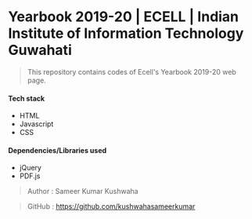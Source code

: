 # Yearbook 2019-20 | ECELL | Indian Institute of Information Technology Guwahati

> This repository contains codes of Ecell's Yearbook 2019-20 web page.

#### Tech stack
- HTML
- Javascript
- CSS

#### Dependencies/Libraries used
- jQuery
- PDF.js

> Author : Sameer Kumar Kushwaha

> GitHub : https://github.com/kushwahasameerkumar